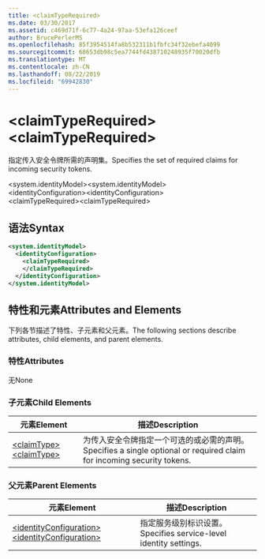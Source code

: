 ```yaml
---
title: <claimTypeRequired>
ms.date: 03/30/2017
ms.assetid: c469d71f-6c77-4a24-97aa-53efa126ceef
author: BrucePerlerMS
ms.openlocfilehash: 85f3954514fa8b532311b1fbfc34f32ebefa4099
ms.sourcegitcommit: 68653db98c5ea7744fd438710248935f70020dfb
ms.translationtype: MT
ms.contentlocale: zh-CN
ms.lasthandoff: 08/22/2019
ms.locfileid: "69942830"
---
```

# <a name="claimtyperequired"></a><span data-ttu-id="8aefb-101">\<claimTypeRequired></span><span class="sxs-lookup"><span data-stu-id="8aefb-101">\<claimTypeRequired></span></span>
<span data-ttu-id="8aefb-102">指定传入安全令牌所需的声明集。</span><span class="sxs-lookup"><span data-stu-id="8aefb-102">Specifies the set of required claims for incoming security tokens.</span></span>  
  
 <span data-ttu-id="8aefb-103">\<system.identityModel></span><span class="sxs-lookup"><span data-stu-id="8aefb-103">\<system.identityModel></span></span>  
<span data-ttu-id="8aefb-104">\<identityConfiguration></span><span class="sxs-lookup"><span data-stu-id="8aefb-104">\<identityConfiguration></span></span>  
<span data-ttu-id="8aefb-105">\<claimTypeRequired></span><span class="sxs-lookup"><span data-stu-id="8aefb-105">\<claimTypeRequired></span></span>  
  
## <a name="syntax"></a><span data-ttu-id="8aefb-106">语法</span><span class="sxs-lookup"><span data-stu-id="8aefb-106">Syntax</span></span>  
  
```xml  
<system.identityModel>  
  <identityConfiguration>  
    <claimTypeRequired>  
    </claimTypeRequired>  
  </identityConfiguration>  
</system.identityModel>  
```  
  
## <a name="attributes-and-elements"></a><span data-ttu-id="8aefb-107">特性和元素</span><span class="sxs-lookup"><span data-stu-id="8aefb-107">Attributes and Elements</span></span>  
 <span data-ttu-id="8aefb-108">下列各节描述了特性、子元素和父元素。</span><span class="sxs-lookup"><span data-stu-id="8aefb-108">The following sections describe attributes, child elements, and parent elements.</span></span>  
  
### <a name="attributes"></a><span data-ttu-id="8aefb-109">特性</span><span class="sxs-lookup"><span data-stu-id="8aefb-109">Attributes</span></span>  
 <span data-ttu-id="8aefb-110">无</span><span class="sxs-lookup"><span data-stu-id="8aefb-110">None</span></span>  
  
### <a name="child-elements"></a><span data-ttu-id="8aefb-111">子元素</span><span class="sxs-lookup"><span data-stu-id="8aefb-111">Child Elements</span></span>  
  
|<span data-ttu-id="8aefb-112">元素</span><span class="sxs-lookup"><span data-stu-id="8aefb-112">Element</span></span>|<span data-ttu-id="8aefb-113">描述</span><span class="sxs-lookup"><span data-stu-id="8aefb-113">Description</span></span>|  
|-------------|-----------------|  
|[<span data-ttu-id="8aefb-114">\<claimType></span><span class="sxs-lookup"><span data-stu-id="8aefb-114">\<claimType></span></span>](claimtype.md)|<span data-ttu-id="8aefb-115">为传入安全令牌指定一个可选的或必需的声明。</span><span class="sxs-lookup"><span data-stu-id="8aefb-115">Specifies a single optional or required claim for incoming security tokens.</span></span>|  
  
### <a name="parent-elements"></a><span data-ttu-id="8aefb-116">父元素</span><span class="sxs-lookup"><span data-stu-id="8aefb-116">Parent Elements</span></span>  
  
|<span data-ttu-id="8aefb-117">元素</span><span class="sxs-lookup"><span data-stu-id="8aefb-117">Element</span></span>|<span data-ttu-id="8aefb-118">描述</span><span class="sxs-lookup"><span data-stu-id="8aefb-118">Description</span></span>|  
|-------------|-----------------|  
|[<span data-ttu-id="8aefb-119">\<identityConfiguration></span><span class="sxs-lookup"><span data-stu-id="8aefb-119">\<identityConfiguration></span></span>](identityconfiguration.md)|<span data-ttu-id="8aefb-120">指定服务级别标识设置。</span><span class="sxs-lookup"><span data-stu-id="8aefb-120">Specifies service-level identity settings.</span></span>|
